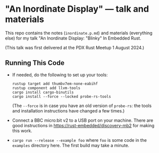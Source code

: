 # "An Inordinate Display" — talk and materials

This repo contains the notes (`inordinate.p.md`) and
materials (everything else) for my talk "An Inordinate
Display: "Blinky" In Embedded Rust.

(This talk was first delivered at the PDX Rust Meetup 1
August 2024.)

## Running This Code

* If needed, do the following to set up your tools:

      rustup target add thumbv7em-none-eabihf
      rustup component add llvm-tools
      cargo install cargo-binutils
      cargo install --force --locked probe-rs-tools

  (The `--force` is in case you have an old version of
  `probe-rs`: the tools and installation instructions have
  changed a few times.)

* Connect a BBC micro:bit v2 to a USB port on your
  machine. There are good instructions in
  <https://rust-embedded/discovery-mb2> for making this
  work.

* `cargo run --release --example foo` where `foo` is some code in the
  `examples` directory here. The first build may take a minute.
